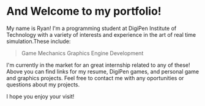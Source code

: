 # And Welcome to my portfolio!

My name is Ryan! I'm a programming student at DigiPen Institute of Technology with a variety of interests and experience in the art of real time simulation.These include: 

> Game Mechanics
> Graphics
> Engine Development

I'm currently in the market for an great internship related to any of these! Above you can find links for my resume, DigiPen games, and personal game and graphics projects. Feel free to contact me with any oportunities or questions about my projects.

I hope you enjoy your visit!